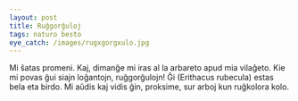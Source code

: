 ```yaml
---
layout: post
title: Ruĝgorĝuloj
tags: naturo besto
eye_catch: /images/rugxgorgxulo.jpg
---
```


Mi ŝatas promeni. Kaj, dimanĝe mi iras al la arbareto apud mia vilaĝeto. Kie mi povas ĝui siajn loĝantojn, ruĝgorĝulojn!
Ĝi (Erithacus rubecula) estas bela eta birdo. Mi aŭdis kaj vidis ĝin, proksime, sur arboj kun ruĝkolora kolo.
